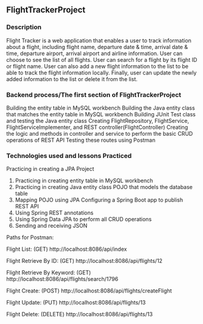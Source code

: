 ## FlightTrackerProject

### Description
Flight Tracker is a web application that enables a user to track information about a flight, including flight name, departure date & time, arrival date & time, departure airport, arrival airport and airline information.
User can choose to see the list of all flights. User can search for a flight by its flight ID or flight name. User can also add a new flight information to the list to be able to track the flight information locally. Finally, user can update the newly added information to the list or delete it from the list.

### Backend process/The first section of FlightTrackerProject
Building the entity table in MySQL workbench
Building the Java entity class that matches the entity table in MySQL workbench
Building JUnit Test class and testing the Java entity class
Creating FlightRepository, FlightService, FlightServiceImplementer, and REST controller(FlightController)
Creating the logic and methods in controller and service to perform the basic CRUD operations of REST API
Testing these routes using Postman

### Technologies used and lessons Practiced
Practicing in creating a JPA Project
  1. Practicing in creating entity table in MySQL workbench
  2. Practicing in creating Java entity class POJO that models the database table
  3. Mapping POJO using JPA
Configuring a Spring Boot app to publish REST API
  1. Using Spring REST annotations
  2. Using Spring Data JPA to perform all CRUD operations
  3. Sending and receiving JSON

Paths for Postman:

Flight List: (GET)
http://localhost:8086/api/index

Flight Retrieve By ID: (GET)
http://localhost:8086/api/flights/12

Flight Retrieve By Keyword: (GET)
http://localhost:8086/api/flights/search/1796

Flight Create: (POST)
http://localhost:8086/api/flights/createFlight

Flight Update: (PUT)
http://localhost:8086/api/flights/13

Flight Delete: (DELETE)
http://localhost:8086/api/flights/13

